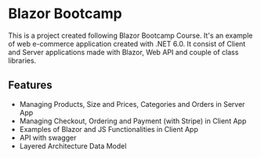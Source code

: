# Blazor Bootcamp
This is a project created following Blazor Bootcamp Course. It's an example of web e-commerce application created with .NET 6.0. It consist of Client and Server applications made with Blazor, Web API and couple of class libraries.

## Features
- Managing Products, Size and Prices, Categories and Orders in Server App
- Managing Checkout, Ordering and Payment (with Stripe) in Client App 
- Examples of Blazor and JS Functionalities in Client App 
- API with swagger
- Layered Architecture Data Model
